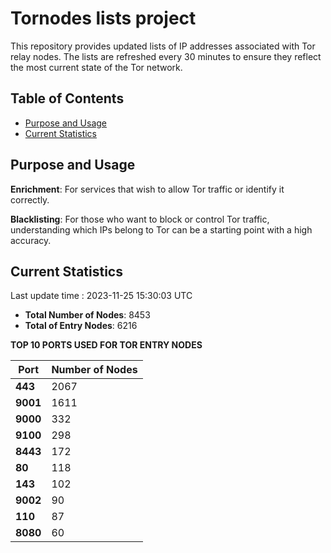 # Tornodes lists project

This repository provides updated lists of IP addresses associated with Tor relay nodes. The lists are refreshed every 30 minutes to ensure they reflect the most current state of the Tor network.

## Table of Contents

- [Purpose and Usage](#purpose-and-usage)
- [Current Statistics](#current-statistics)


## Purpose and Usage

**Enrichment**: For services that wish to allow Tor traffic or identify it correctly.

**Blacklisting**: For those who want to block or control Tor traffic, understanding which IPs belong to Tor can be a starting point with a high accuracy.

## Current Statistics

Last update time : 2023-11-25 15:30:03 UTC

- **Total Number of Nodes**: 8453
- **Total of Entry Nodes**: 6216

**TOP 10 PORTS USED FOR TOR ENTRY NODES**

| **Port** | **Number of Nodes** |
|------|-----------------|
| **443**   | 2067  |
| **9001**   | 1611  |
| **9000**   | 332  |
| **9100**   | 298  |
| **8443**   | 172  |
| **80**   | 118  |
| **143**   | 102  |
| **9002**   | 90  |
| **110**   | 87  |
| **8080**   | 60  |

